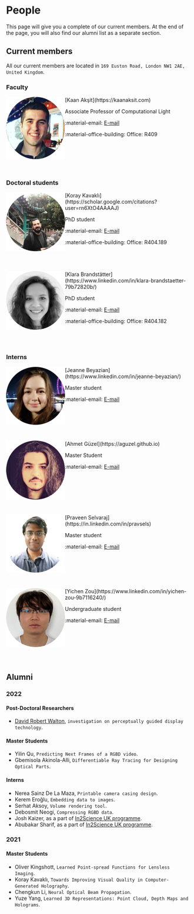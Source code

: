 # People
This page will give you a complete of our current members.
At the end of the page, you will also find our alumni list as a separate section.

## Current members
All our current members are located in `169 Euston Road, London NW1 2AE, United Kingdom`.

### Faculty


<div style="float: left; height:200px;" class="boxed">
<img align="left" src="../people/kaan_aksit.png" width="160" alt/>
</div>
[Kaan Akşit](https://kaanaksit.com)

Associate Professor of Computational Light

:material-email: [E-mail](mailto:k.aksit@ucl.ac.uk)

:material-office-building: Office: R409
<br clear="left"/>


### Doctoral students
<div style="float: left; height:200px;" class="boxed">
<img align='left' src="../people/koray_kavakli.png" width="160" alt/>
</div>
[Koray Kavaklı](https://scholar.google.com/citations?user=rn6XtO4AAAAJ)

PhD student

:material-email: [E-mail](mailto:K.Kavakli@cs.ucl.ac.uk)

:material-office-building: Office: R404.189
<br clear="left"/>


<div style="float: left; height:200px;" class="boxed">
<img align='left' src="../people/klara_brandstatter.png" width="160" alt/>
</div>
[Klara Brandstätter](https://www.linkedin.com/in/klara-brandstaetter-79b72820b/)

PhD student

:material-email: [E-mail](mailto:k.brandstatter@ucl.ac.uk)

:material-office-building: Office: R404.182
<br clear="left"/>


### Interns

<div style="float: left; height:200px;" class="boxed">
<img align='left' src="../people/jeanne_beyazian.png" width="160" alt/>
</div>
[Jeanne Beyazian](https://www.linkedin.com/in/jeanne-beyazian/)

Master student

:material-email: [E-mail](mailto:jeanne.beyazian.21@ucl.ac.uk)

<br clear="left"/>


<div style="float: left; height:200px;" class="boxed">
<img align='left' src="../people/ahmet_guzel.png" width="160" alt/>
</div>
[Ahmet Güzel](https://aguzel.github.io)

Master Student

:material-email: [E-mail](mailto:od20ahg@leeds.ac.uk)

<br clear="left"/>



<div style="float: left; height:200px;" class="boxed">
<img align='left' src="../people/praveen_selvaraj.png" width="160" alt/>
</div>
[Praveen Selvaraj](https://in.linkedin.com/in/pravsels)

Master student

:material-email: [E-mail](mailto:praveen.selvaraj.21@ucl.ac.uk)

<br clear="left"/>


<div style="float: left; height:200px;" class="boxed">
<img align='left' src="../people/yichen_zou.png" width="160" alt/>
</div>
[Yichen Zou](https://www.linkedin.com/in/yichen-zou-9b7116240/)

Undergraduate student

:material-email: [E-mail](mailto:18yz293@queensu.ca)

<br clear="left"/>



## Alumni

### 2022

#### Post-Doctoral Researchers
- [David Robert Walton](https://drwalton.github.io/), `investigation on perceptually guided display technology`.

#### Master Students
- Yilin Qu, `Predicting Next Frames of a RGBD video`.
- Gbemisola Akinola-Alli, `Differentiable Ray Tracing for Designing Optical Parts`.

#### Interns
- Nerea Sainz De La Maza, `Printable camera casing design`.
- Kerem Eroğlu, `Embedding data to images`.
- Serhat Aksoy, `Volume rendering tool`.
- Debosmit Neogi, `Compressing RGBD data`.
- Josh Kaizer, as a part of [In2Science UK programme](https://in2scienceuk.org/).
- Abubakar Sharif, as a part of [In2Science UK programme](https://in2scienceuk.org/).


### 2021

#### Master Students
- Oliver Kingshott, `Learned Point-spread Functions for Lensless Imaging`.
- Koray Kavaklı, `Towards Improving Visual Quality in Computer-Generated Holography`.
- Chengkun Li, `Neural Optical Beam Propagation`.
- Yuze Yang, `Learned 3D Representations: Point Cloud, Depth Maps and Holograms`.

